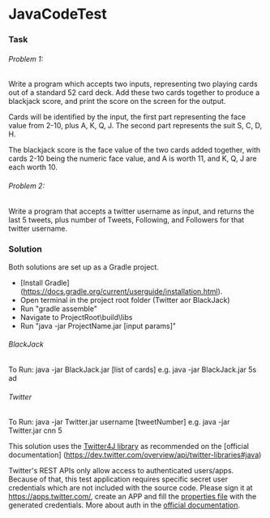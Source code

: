 # JavaCodeTest

### Task
###### Problem 1:
Write a program which accepts two inputs, representing two playing cards out of a standard 52 card deck. Add these two cards
together to produce a blackjack score, and print the score on the screen for the output.

Cards will be identified by the input, the first part representing the face value from 2-10, plus A, K, Q, J. The second part represents the suit S, C, D, H.

The blackjack score is the face value of the two cards added together, with cards 2-10 being the numeric face value, and A is worth 11, and K, Q, J are each worth 10.

###### Problem 2: 
Write a program that accepts a twitter username as input, and returns the last 5 tweets, plus number of Tweets, Following, and Followers for that twitter username.

### Solution
Both solutions are set up as a Gradle project.
* [Install Gradle] (https://docs.gradle.org/current/userguide/installation.html).
* Open terminal in the project root folder (Twitter aor BlackJack)
* Run "gradle assemble"
* Navigate to ProjectRoot\build\libs
* Run "java -jar ProjectName.jar [input params]"

###### BlackJack
To Run: java -jar BlackJack.jar [list of cards]
e.g. java -jar BlackJack.jar 5s ad

###### Twitter
To Run: java -jar Twitter.jar username [tweetNumber]
e.g. java -jar Twitter.jar cnn 5

This solution uses the [Twitter4J library](http://twitter4j.org/en/index.html) as recommended on the [official documentation] (https://dev.twitter.com/overview/api/twitter-libraries#java)

Twitter's REST APIs only allow access to authenticated users/apps. Because of that, this test application requires specific secret user credentials which are not included with the source code. Please sign it at https://apps.twitter.com/, create an APP and fill the [properties file](https://github.com/loodakrawa/JavaCodeTest/blob/master/Twitter/src/main/resources/twitterAuth.properties) with the generated credentials.
More about auth in the [official documentation](https://dev.twitter.com/oauth).
